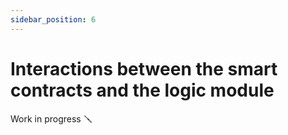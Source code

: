 ```yaml
---
sidebar_position: 6
---
```


# Interactions between the smart contracts and the logic module

Work in progress 🪛

